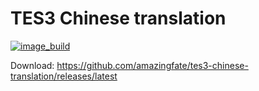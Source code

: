 # TES3 Chinese translation
[![image_build](https://github.com/amazingfate/tes3-chinese-translation/workflows/Build/badge.svg)](https://github.com/amazingfate/tes3-chinese-translation/actions/workflows/build.yml)

Download: https://github.com/amazingfate/tes3-chinese-translation/releases/latest
